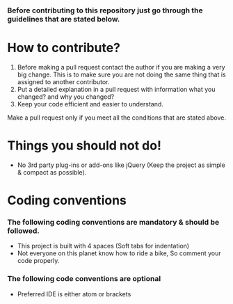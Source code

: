 ### Before contributing to this repository just go through the guidelines that are stated below.

# How to contribute?

1. Before making a pull request contact the author if you are making a very big change. This is to make sure you are not doing the same thing that is assigned to another contributor.
2. Put a detailed explanation in a pull request with information what you changed? and why you changed?  
3. Keep your code efficient and easier to understand.

Make a pull request only if you meet all the conditions that are stated above.

# Things you should not do!

* No 3rd party plug-ins or add-ons like jQuery (Keep the project as simple & compact as possible).

# Coding conventions

### The following coding conventions are mandatory & should be followed.

* This project is built with 4 spaces (Soft tabs for indentation)
* Not everyone on this planet know how to ride a bike, So comment your code properly.

### The following code conventions are optional

* Preferred IDE is either atom or brackets
